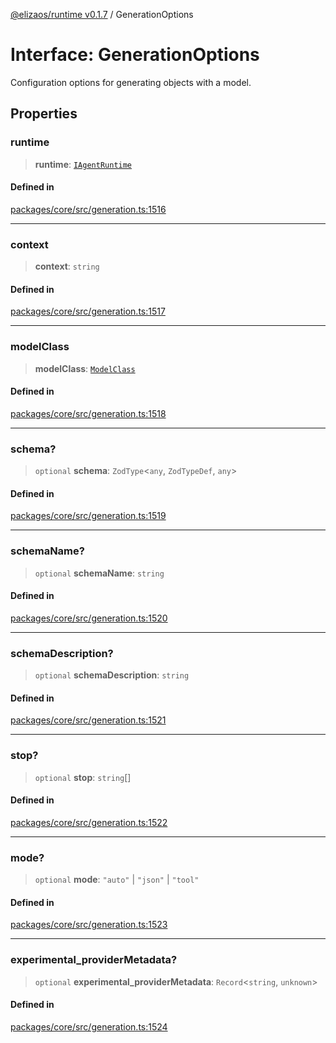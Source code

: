 [@elizaos/runtime v0.1.7](../index.md) / GenerationOptions

# Interface: GenerationOptions

Configuration options for generating objects with a model.

## Properties

### runtime

> **runtime**: [`IAgentRuntime`](IAgentRuntime.md)

#### Defined in

[packages/core/src/generation.ts:1516](https://github.com/elizaOS/eliza/blob/main/packages/core/src/generation.ts#L1516)

---

### context

> **context**: `string`

#### Defined in

[packages/core/src/generation.ts:1517](https://github.com/elizaOS/eliza/blob/main/packages/core/src/generation.ts#L1517)

---

### modelClass

> **modelClass**: [`ModelClass`](../enumerations/ModelClass.md)

#### Defined in

[packages/core/src/generation.ts:1518](https://github.com/elizaOS/eliza/blob/main/packages/core/src/generation.ts#L1518)

---

### schema?

> `optional` **schema**: `ZodType`\<`any`, `ZodTypeDef`, `any`\>

#### Defined in

[packages/core/src/generation.ts:1519](https://github.com/elizaOS/eliza/blob/main/packages/core/src/generation.ts#L1519)

---

### schemaName?

> `optional` **schemaName**: `string`

#### Defined in

[packages/core/src/generation.ts:1520](https://github.com/elizaOS/eliza/blob/main/packages/core/src/generation.ts#L1520)

---

### schemaDescription?

> `optional` **schemaDescription**: `string`

#### Defined in

[packages/core/src/generation.ts:1521](https://github.com/elizaOS/eliza/blob/main/packages/core/src/generation.ts#L1521)

---

### stop?

> `optional` **stop**: `string`[]

#### Defined in

[packages/core/src/generation.ts:1522](https://github.com/elizaOS/eliza/blob/main/packages/core/src/generation.ts#L1522)

---

### mode?

> `optional` **mode**: `"auto"` \| `"json"` \| `"tool"`

#### Defined in

[packages/core/src/generation.ts:1523](https://github.com/elizaOS/eliza/blob/main/packages/core/src/generation.ts#L1523)

---

### experimental_providerMetadata?

> `optional` **experimental_providerMetadata**: `Record`\<`string`, `unknown`\>

#### Defined in

[packages/core/src/generation.ts:1524](https://github.com/elizaOS/eliza/blob/main/packages/core/src/generation.ts#L1524)

